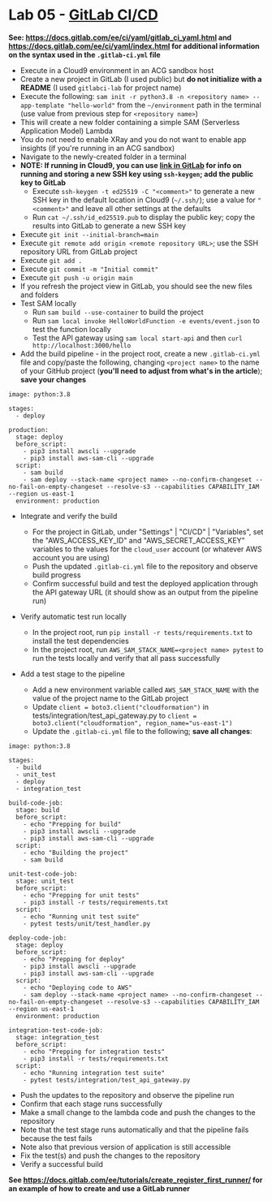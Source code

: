 # Lab 05 - [GitLab CI/CD](https://aws.amazon.com/blogs/apn/using-gitlab-ci-cd-pipeline-to-deploy-aws-sam-applications/)

**See: https://docs.gitlab.com/ee/ci/yaml/gitlab_ci_yaml.html and https://docs.gitlab.com/ee/ci/yaml/index.html for additional information on the syntax used in the `.gitlab-ci.yml` file**

* Execute in a Cloud9 environment in an ACG sandbox host
* Create a new project in GitLab (I used public) but **do not initialize with a README** (I used `gitlabci-lab` for project name)
* Execute the following: `sam init -r python3.8 -n <repository name> --app-template "hello-world"` from the `~/environment` path in the terminal (use value from previous step for `<repository name>`)
* This will create a new folder containing a simple SAM (Serverless Application Model) Lambda
* You do not need to enable XRay and you do not want to enable app insights (if you're running in an ACG sandbox)
* Navigate to the newly-created folder in a terminal
* **NOTE: If running in Cloud9, you can use [link in GitLab](https://docs.gitlab.com/ee/user/ssh.html) for info on running and storing a new SSH key using `ssh-keygen`; add the public key to GitLab**
  - Execute `ssh-keygen -t ed25519 -C "<comment>"` to generate a new SSH key in the default location in Cloud9 (`~/.ssh/`); use a value for `"<comment>"` and leave all other settings at the defaults
  - Run `cat ~/.ssh/id_ed25519.pub` to display the public key; copy the results into GitLab to generate a new SSH key
* Execute `git init --initial-branch=main`
* Execute `git remote add origin <remote repository URL>`; use the SSH repository URL from GitLab project
* Execute `git add .`
* Execute `git commit -m "Initial commit"`
* Execute `git push -u origin main`
* If you refresh the project view in GitLab, you should see the new files and folders
* Test SAM locally
  - Run `sam build --use-container` to build the project
  - Run `sam local invoke HelloWorldFunction -e events/event.json` to test the function locally
  - Test the API gateway using `sam local start-api` and then `curl http://localhost:3000/hello`
* Add the build pipeline - in the project root, create a new `.gitlab-ci.yml` file and copy/paste the following, changing `<project name>` to the name of your GitHub project (**you'll need to adjust from what's in the article**); **save your changes**

```
image: python:3.8

stages:
  - deploy

production:
  stage: deploy
  before_script:
    - pip3 install awscli --upgrade
    - pip3 install aws-sam-cli --upgrade
  script:
    - sam build
    - sam deploy --stack-name <project name> --no-confirm-changeset --no-fail-on-empty-changeset --resolve-s3 --capabilities CAPABILITY_IAM --region us-east-1
  environment: production
```

* Integrate and verify the build
  - For the project in GitLab, under "Settings" | "CI/CD" | "Variables", set the "AWS_ACCESS_KEY_ID" and "AWS_SECRET_ACCESS_KEY" variables to the values for the `cloud_user` account (or whatever AWS account you are using)
  - Push the updated `.gitlab-ci.yml` file to the repository and observe build progress
  - Confirm successful build and test the deployed application through the API gateway URL (it should show as an output from the pipeline run)

* Verify automatic test run locally
  - In the project root, run `pip install -r tests/requirements.txt` to install the test dependencies
  - In the project root, run `AWS_SAM_STACK_NAME=<project name> pytest` to run the tests locally and verify that all pass successfully

* Add a test stage to the pipeline
  - Add a new environment variable called `AWS_SAM_STACK_NAME` with the value of the project name to the GitLab project
  - Update `client = boto3.client("cloudformation")` in tests/integration/test_api_gateway.py to `client = boto3.client("cloudformation", region_name="us-east-1")`
  - Update the `.gitlab-ci.yml` file to the following; **save all changes**:

```
image: python:3.8

stages:
  - build
  - unit_test
  - deploy
  - integration_test

build-code-job:
  stage: build
  before_script:
    - echo "Prepping for build"
    - pip3 install awscli --upgrade
    - pip3 install aws-sam-cli --upgrade
  script:
    - echo "Building the project"
    - sam build

unit-test-code-job:
  stage: unit_test
  before_script:
    - echo "Prepping for unit tests"
    - pip3 install -r tests/requirements.txt
  script:
    - echo "Running unit test suite"
    - pytest tests/unit/test_handler.py

deploy-code-job:
  stage: deploy
  before_script:
    - echo "Prepping for deploy"
    - pip3 install awscli --upgrade
    - pip3 install aws-sam-cli --upgrade
  script:
    - echo "Deploying code to AWS"
    - sam deploy --stack-name <project name> --no-confirm-changeset --no-fail-on-empty-changeset --resolve-s3 --capabilities CAPABILITY_IAM --region us-east-1
  environment: production

integration-test-code-job:
  stage: integration_test
  before_script:
    - echo "Prepping for integration tests"
    - pip3 install -r tests/requirements.txt
  script:
    - echo "Running integration test suite"
    - pytest tests/integration/test_api_gateway.py
```

* Push the updates to the repository and observe the pipeline run
* Confirm that each stage runs successfully
* Make a small change to the lambda code and push the changes to the repository
* Note that the test stage runs automatically and that the pipeline fails because the test fails
* Note also that previous version of application is still accessible
* Fix the test(s) and push the changes to the repository
* Verify a successful build

**See https://docs.gitlab.com/ee/tutorials/create_register_first_runner/ for an example of how to create and use a GitLab runner**
